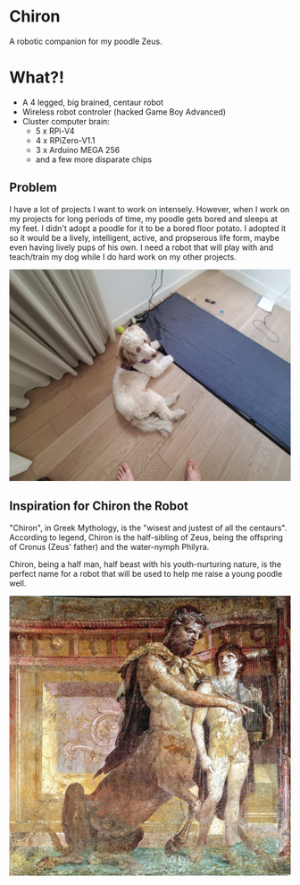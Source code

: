 # Chiron

A robotic companion for my poodle Zeus. 

# What?!
- A 4 legged, big brained, centaur robot
- Wireless robot controler (hacked Game Boy Advanced)
- Cluster computer brain:
	- 5 x RPi-V4
	- 4 x RPiZero-V1.1
	- 3 x Arduino MEGA 256
	- and a few more disparate chips

## Problem

I have a lot of projects I want to work on intensely. However, when I work on my projects for long periods of time, my poodle gets bored and sleeps at my feet. I didn't adopt a poodle for it to be a bored floor potato. I adopted it so it would be a lively, intelligent, active, and propserous life form, maybe even having lively pups of his own. I need a robot that will play with and teach/train my dog while I do hard work on my other projects. 

![](meta/pics/zeus/floor.jpg)

## Inspiration for Chiron the Robot

"Chiron", in Greek Mythology, is the "wisest and justest of all the centaurs". According to legend, Chiron is the half-sibling of Zeus, being the offspring of Cronus (Zeus' father) and the water-nymph Philyra.

Chiron, being a half man, half beast with his youth-nurturing nature, is the perfect name for a robot that will be used to help me raise a young poodle well.

![](meta/pics/chiron_the_greek_myth/Chiron_tutoring_Achilleus.jpg)

